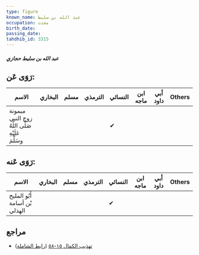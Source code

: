 ```yaml
---
type: figure
known_name: عبد الله بن سليط
occupation: محدث
birth_date:
passing_date:
tahdhib_id: 3315
---
```

##### عبد الله بن سليط حجازي

## رَوَى عَن:
| الاسم                                             | البخاري | مسلم | الترمذي | النسائي | ابن ماجه | أبي داود | Others |
| ------------------------------------------------- | ------- | ---- | ------- | ------- | -------- | -------- | ------ |
| ميمونة زوج النبي صَلَّى اللَّهُ عَلَيْهِ وسَلَّمَ |         |      |         | ✔       |          |          |        |
## رَوَى عَنه:
| الاسم                         | البخاري | مسلم | الترمذي | النسائي | ابن ماجه | أبي داود | Others |
| ----------------------------- | ------- | ---- | ------- | ------- | -------- | -------- | ------ |
| أَبُو المليح بْن أسامة الهذلي |         |      |         | ✔       |          |          |        |
## مراجع
- [تهذيب الكمال ١٥-٥٨](obsidian://open?vault=Tahdhib-al-Kamal&file=Figures/٣٣١٥-عبد%20الله%20بن%20سليط%20حجازي) ([رابط الشاملة](https://shamela.ws/book/3722/7542))